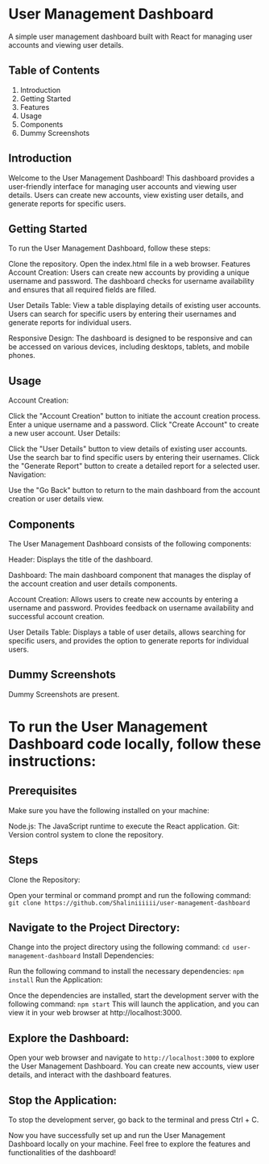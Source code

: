 # User Management Dashboard
A simple user management dashboard built with React for managing user accounts and viewing user details.

## Table of Contents
1. Introduction
2. Getting Started
3. Features
4. Usage
5. Components
6. Dummy Screenshots

## Introduction
Welcome to the User Management Dashboard! This dashboard provides a user-friendly interface for managing user accounts and viewing user details. Users can create new accounts, view existing user details, and generate reports for specific users.

## Getting Started
To run the User Management Dashboard, follow these steps:

Clone the repository.
Open the index.html file in a web browser.
Features
Account Creation: Users can create new accounts by providing a unique username and password. The dashboard checks for username availability and ensures that all required fields are filled.

User Details Table: View a table displaying details of existing user accounts. Users can search for specific users by entering their usernames and generate reports for individual users.

Responsive Design: The dashboard is designed to be responsive and can be accessed on various devices, including desktops, tablets, and mobile phones.

## Usage
Account Creation:

Click the "Account Creation" button to initiate the account creation process.
Enter a unique username and a password.
Click "Create Account" to create a new user account.
User Details:

Click the "User Details" button to view details of existing user accounts.
Use the search bar to find specific users by entering their usernames.
Click the "Generate Report" button to create a detailed report for a selected user.
Navigation:

Use the "Go Back" button to return to the main dashboard from the account creation or user details view.

## Components
The User Management Dashboard consists of the following components:

Header: Displays the title of the dashboard.

Dashboard: The main dashboard component that manages the display of the account creation and user details components.

Account Creation: Allows users to create new accounts by entering a username and password. Provides feedback on username availability and successful account creation.

User Details Table: Displays a table of user details, allows searching for specific users, and provides the option to generate reports for individual users.

## Dummy Screenshots
Dummy Screenshots are present.


# To run the User Management Dashboard code locally, follow these instructions:

## Prerequisites
Make sure you have the following installed on your machine:

Node.js: The JavaScript runtime to execute the React application.
Git: Version control system to clone the repository.

## Steps
Clone the Repository:

Open your terminal or command prompt and run the following command:
`git clone https://github.com/Shaliniiiiii/user-management-dashboard`

## Navigate to the Project Directory:

Change into the project directory using the following command:
`cd user-management-dashboard`
Install Dependencies:

Run the following command to install the necessary dependencies:
`npm install`
Run the Application:

Once the dependencies are installed, start the development server with the following command:
`npm start`
This will launch the application, and you can view it in your web browser at http://localhost:3000.

## Explore the Dashboard:

Open your web browser and navigate to `http://localhost:3000` to explore the User Management Dashboard. You can create new accounts, view user details, and interact with the dashboard features.

## Stop the Application:

To stop the development server, go back to the terminal and press Ctrl + C.

Now you have successfully set up and run the User Management Dashboard locally on your machine. Feel free to explore the features and functionalities of the dashboard!










